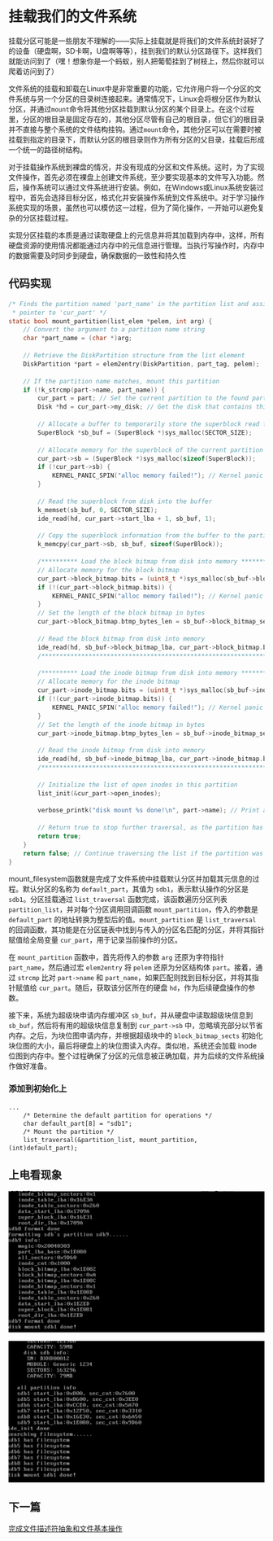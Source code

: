 # 挂载我们的文件系统

​	挂载分区可能是一些朋友不理解的——实际上挂载就是将我们的文件系统封装好了的设备（硬盘啊，SD卡啊，U盘啊等等），挂到我们的默认分区路径下。这样我们就能访问到了（嘿！想象你是一个蚂蚁，别人把葡萄挂到了树枝上，然后你就可以爬着访问到了）

​	文件系统的挂载和卸载在Linux中是非常重要的功能，它允许用户将一个分区的文件系统与另一个分区的目录树连接起来。通常情况下，Linux会将根分区作为默认分区，并通过`mount`命令将其他分区挂载到默认分区的某个目录上。在这个过程里，分区的根目录是固定存在的，其他分区尽管有自己的根目录，但它们的根目录并不直接与整个系统的文件结构挂钩。通过`mount`命令，其他分区可以在需要时被挂载到指定的目录下，而默认分区的根目录则作为所有分区的父目录，挂载后形成一个统一的路径树结构。

​	对于挂载操作系统到裸盘的情况，并没有现成的分区和文件系统。这时，为了实现文件操作，首先必须在裸盘上创建文件系统，至少要实现基本的文件写入功能。然后，操作系统可以通过文件系统进行安装。例如，在Windows或Linux系统安装过程中，首先会选择目标分区，格式化并安装操作系统到文件系统中。对于学习操作系统实现的场景，虽然也可以模仿这一过程，但为了简化操作，一开始可以避免复杂的分区挂载过程。

​	实现分区挂载的本质是通过读取硬盘上的元信息并将其加载到内存中，这样，所有硬盘资源的使用情况都能通过内存中的元信息进行管理。当执行写操作时，内存中的数据需要及时同步到硬盘，确保数据的一致性和持久性

## 代码实现

```c
/* Finds the partition named 'part_name' in the partition list and assigns its 
 * pointer to 'cur_part' */
static bool mount_partition(list_elem *pelem, int arg) {
    // Convert the argument to a partition name string
    char *part_name = (char *)arg;
    
    // Retrieve the DiskPartition structure from the list element
    DiskPartition *part = elem2entry(DiskPartition, part_tag, pelem);

    // If the partition name matches, mount this partition
    if (!k_strcmp(part->name, part_name)) {
        cur_part = part; // Set the current partition to the found partition
        Disk *hd = cur_part->my_disk; // Get the disk that contains this partition

        // Allocate a buffer to temporarily store the superblock read from disk
        SuperBlock *sb_buf = (SuperBlock *)sys_malloc(SECTOR_SIZE);

        // Allocate memory for the superblock of the current partition
        cur_part->sb = (SuperBlock *)sys_malloc(sizeof(SuperBlock));
        if (!cur_part->sb) {
            KERNEL_PANIC_SPIN("alloc memory failed!"); // Kernel panic if allocation fails
        }

        // Read the superblock from disk into the buffer
        k_memset(sb_buf, 0, SECTOR_SIZE);
        ide_read(hd, cur_part->start_lba + 1, sb_buf, 1);

        // Copy the superblock information from the buffer to the partition's superblock
        k_memcpy(cur_part->sb, sb_buf, sizeof(SuperBlock));

        /********** Load the block bitmap from disk into memory **********/
        // Allocate memory for the block bitmap
        cur_part->block_bitmap.bits = (uint8_t *)sys_malloc(sb_buf->block_bitmap_sects * SECTOR_SIZE);
        if (!(cur_part->block_bitmap.bits)) {
            KERNEL_PANIC_SPIN("alloc memory failed!"); // Kernel panic if allocation fails
        }
        // Set the length of the block bitmap in bytes
        cur_part->block_bitmap.btmp_bytes_len = sb_buf->block_bitmap_sects * SECTOR_SIZE;
        
        // Read the block bitmap from disk into memory
        ide_read(hd, sb_buf->block_bitmap_lba, cur_part->block_bitmap.bits, sb_buf->block_bitmap_sects);
        /****************************************************************/

        /********** Load the inode bitmap from disk into memory **********/
        // Allocate memory for the inode bitmap
        cur_part->inode_bitmap.bits = (uint8_t *)sys_malloc(sb_buf->inode_bitmap_sects * SECTOR_SIZE);
        if (!(cur_part->inode_bitmap.bits)) {
            KERNEL_PANIC_SPIN("alloc memory failed!"); // Kernel panic if allocation fails
        }
        // Set the length of the inode bitmap in bytes
        cur_part->inode_bitmap.btmp_bytes_len = sb_buf->inode_bitmap_sects * SECTOR_SIZE;
        
        // Read the inode bitmap from disk into memory
        ide_read(hd, sb_buf->inode_bitmap_lba, cur_part->inode_bitmap.bits, sb_buf->inode_bitmap_sects);
        /****************************************************************/

        // Initialize the list of open inodes in this partition
        list_init(&cur_part->open_inodes);
        
        verbose_printk("disk mount %s done!\n", part->name); // Print a message indicating successful mounting

        // Return true to stop further traversal, as the partition has been found and mounted
        return true;
    }
    return false; // Continue traversing the list if the partition was not found
}

```

mount_filesystem函数就是完成了文件系统中挂载默认分区并加载其元信息的过程。默认分区的名称为 `default_part`，其值为 `sdb1`，表示默认操作的分区是 `sdb1`。分区挂载通过 `list_traversal` 函数完成，该函数遍历分区列表 `partition_list`，并对每个分区调用回调函数 `mount_partition`，传入的参数是 `default_part` 的地址转换为整型后的值。`mount_partition` 是 `list_traversal` 的回调函数，其功能是在分区链表中找到与传入的分区名匹配的分区，并将其指针赋值给全局变量 `cur_part`，用于记录当前操作的分区。

在 `mount_partition` 函数中，首先将传入的参数 `arg` 还原为字符指针 `part_name`，然后通过宏 `elem2entry` 将 `pelem` 还原为分区结构体 `part`。接着，通过 `strcmp` 比对 `part->name` 和 `part_name`，如果匹配则找到目标分区，并将其指针赋值给 `cur_part`。随后，获取该分区所在的硬盘 `hd`，作为后续硬盘操作的参数。

接下来，系统为超级块申请内存缓冲区 `sb_buf`，并从硬盘中读取超级块信息到 `sb_buf`，然后将有用的超级块信息复制到 `cur_part->sb` 中，忽略填充部分以节省内存。之后，为块位图申请内存，并根据超级块中的 `block_bitmap_sects` 初始化块位图的大小，最后将硬盘上的块位图读入内存。类似地，系统还会加载 inode 位图到内存中。整个过程确保了分区的元信息被正确加载，并为后续的文件系统操作做好准备。

### 添加到初始化上

```
...
    /* Determine the default partition for operations */
    char default_part[8] = "sdb1";
    /* Mount the partition */
    list_traversal(&partition_list, mount_partition, (int)default_part);
```

## 上电看现象

![image-20250309215948419](./13.2_mount_filesystem/image-20250309215948419.png)

![image-20250309215957676](./13.2_mount_filesystem/image-20250309215957676.png)

## 下一篇

[完成文件描述符抽象和文件基本操作](./13.3_impl_fd.md)
